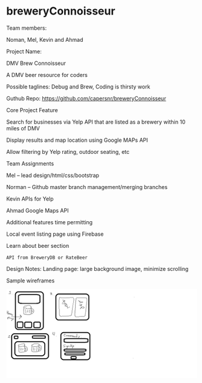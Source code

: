 # breweryConnoisseur
Team members:

Noman, Mel, Kevin and Ahmad 

Project Name: 

DMV Brew Connoisseur 

A DMV beer resource for coders

Possible taglines: Debug and Brew, Coding is thirsty work 

Guthub Repo:
https://github.com/capersnr/breweryConnoisseur


Core Project Feature 

Search for businesses via Yelp API that are listed as a brewery within 10 miles of DMV

Display results and map location using Google MAPs API 

Allow filtering by Yelp rating, outdoor seating, etc 


Team Assignments

Mel – lead design/html/css/bootstrap

Norman – Github master branch management/merging branches 

Kevin APIs for Yelp 

Ahmad Google Maps API 

Additional features time permitting 

Local event listing page using Firebase

Learn about beer section 

	API from BreweryDB or RateBeer 

Design Notes:
Landing page: large background image, minimize scrolling  

Sample wireframes 


![mockup](BreweryMockUP.png)





